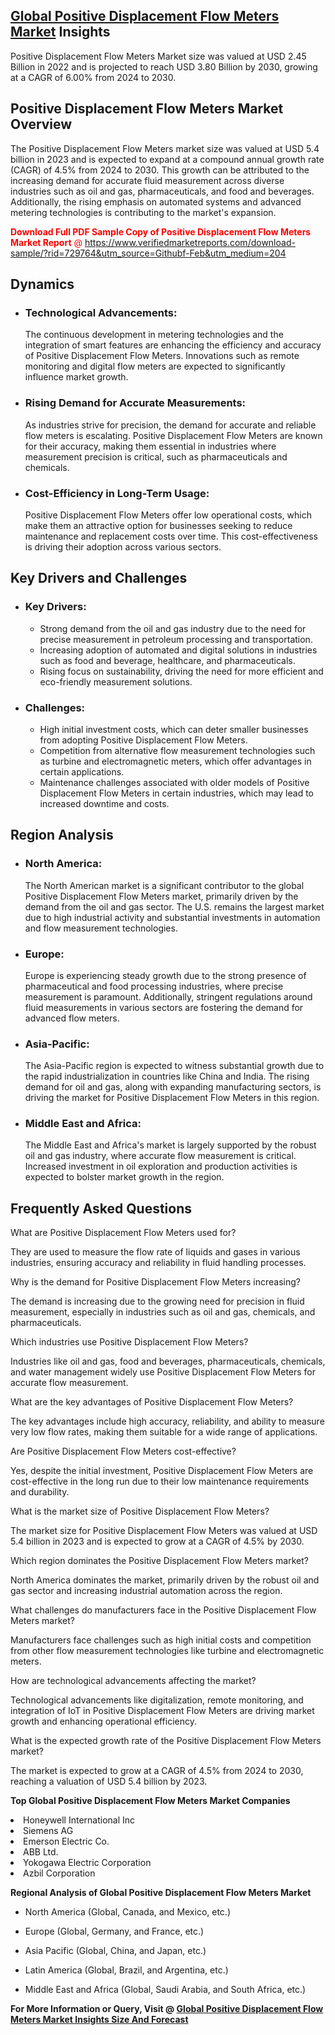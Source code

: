 <h2><a href="https://www.verifiedmarketreports.com/download-sample/?rid=729764&amp;utm_source=Githubf&amp;utm_medium=204" target="_blank">Global Positive Displacement Flow Meters Market</a> Insights</h2><p>Positive Displacement Flow Meters Market size was valued at USD 2.45 Billion in 2022 and is projected to reach USD 3.80 Billion by 2030, growing at a CAGR of 6.00% from 2024 to 2030.</p><p> <h2>Positive Displacement Flow Meters Market Overview</h2> <p>The Positive Displacement Flow Meters market size was valued at USD 5.4 billion in 2023 and is expected to expand at a compound annual growth rate (CAGR) of 4.5% from 2024 to 2030. This growth can be attributed to the increasing demand for accurate fluid measurement across diverse industries such as oil and gas, pharmaceuticals, and food and beverages. Additionally, the rising emphasis on automated systems and advanced metering technologies is contributing to the market's expansion.</p> <p><p><span class=""><span style="color: #ff0000;"><strong>Download Full PDF Sample Copy of Positive Displacement Flow Meters Market Report</strong> @ </span><a href="https://www.verifiedmarketreports.com/download-sample/?rid=729764&amp;utm_source=Githubf-Feb&amp;utm_medium=204" target="_blank">https://www.verifiedmarketreports.com/download-sample/?rid=729764&amp;utm_source=Githubf-Feb&amp;utm_medium=204</a></span></p></p> <h2>Dynamics</h2> <ul> <li><h3>Technological Advancements:</h3> The continuous development in metering technologies and the integration of smart features are enhancing the efficiency and accuracy of Positive Displacement Flow Meters. Innovations such as remote monitoring and digital flow meters are expected to significantly influence market growth.</li> <li><h3>Rising Demand for Accurate Measurements:</h3> As industries strive for precision, the demand for accurate and reliable flow meters is escalating. Positive Displacement Flow Meters are known for their accuracy, making them essential in industries where measurement precision is critical, such as pharmaceuticals and chemicals.</li> <li><h3>Cost-Efficiency in Long-Term Usage:</h3> Positive Displacement Flow Meters offer low operational costs, which make them an attractive option for businesses seeking to reduce maintenance and replacement costs over time. This cost-effectiveness is driving their adoption across various sectors.</li> </ul> <h2>Key Drivers and Challenges</h2> <ul> <li><h3>Key Drivers:</h3> <ul> <li>Strong demand from the oil and gas industry due to the need for precise measurement in petroleum processing and transportation.</li> <li>Increasing adoption of automated and digital solutions in industries such as food and beverage, healthcare, and pharmaceuticals.</li> <li>Rising focus on sustainability, driving the need for more efficient and eco-friendly measurement solutions.</li> </ul> </li> <li><h3>Challenges:</h3> <ul> <li>High initial investment costs, which can deter smaller businesses from adopting Positive Displacement Flow Meters.</li> <li>Competition from alternative flow measurement technologies such as turbine and electromagnetic meters, which offer advantages in certain applications.</li> <li>Maintenance challenges associated with older models of Positive Displacement Flow Meters in certain industries, which may lead to increased downtime and costs.</li> </ul> </li> </ul> <h2>Region Analysis</h2> <ul> <li><h3>North America:</h3> The North American market is a significant contributor to the global Positive Displacement Flow Meters market, primarily driven by the demand from the oil and gas sector. The U.S. remains the largest market due to high industrial activity and substantial investments in automation and flow measurement technologies.</li> <li><h3>Europe:</h3> Europe is experiencing steady growth due to the strong presence of pharmaceutical and food processing industries, where precise measurement is paramount. Additionally, stringent regulations around fluid measurements in various sectors are fostering the demand for advanced flow meters.</li> <li><h3>Asia-Pacific:</h3> The Asia-Pacific region is expected to witness substantial growth due to the rapid industrialization in countries like China and India. The rising demand for oil and gas, along with expanding manufacturing sectors, is driving the market for Positive Displacement Flow Meters in this region.</li> <li><h3>Middle East and Africa:</h3> The Middle East and Africa's market is largely supported by the robust oil and gas industry, where accurate flow measurement is critical. Increased investment in oil exploration and production activities is expected to bolster market growth in the region.</li> </ul> <h2>Frequently Asked Questions</h2> <p>What are Positive Displacement Flow Meters used for?</p> <p>They are used to measure the flow rate of liquids and gases in various industries, ensuring accuracy and reliability in fluid handling processes.</p> <p>Why is the demand for Positive Displacement Flow Meters increasing?</p> <p>The demand is increasing due to the growing need for precision in fluid measurement, especially in industries such as oil and gas, chemicals, and pharmaceuticals.</p> <p>Which industries use Positive Displacement Flow Meters?</p> <p>Industries like oil and gas, food and beverages, pharmaceuticals, chemicals, and water management widely use Positive Displacement Flow Meters for accurate flow measurement.</p> <p>What are the key advantages of Positive Displacement Flow Meters?</p> <p>The key advantages include high accuracy, reliability, and ability to measure very low flow rates, making them suitable for a wide range of applications.</p> <p>Are Positive Displacement Flow Meters cost-effective?</p> <p>Yes, despite the initial investment, Positive Displacement Flow Meters are cost-effective in the long run due to their low maintenance requirements and durability.</p> <p>What is the market size of Positive Displacement Flow Meters?</p> <p>The market size for Positive Displacement Flow Meters was valued at USD 5.4 billion in 2023 and is expected to grow at a CAGR of 4.5% by 2030.</p> <p>Which region dominates the Positive Displacement Flow Meters market?</p> <p>North America dominates the market, primarily driven by the robust oil and gas sector and increasing industrial automation across the region.</p> <p>What challenges do manufacturers face in the Positive Displacement Flow Meters market?</p> <p>Manufacturers face challenges such as high initial costs and competition from other flow measurement technologies like turbine and electromagnetic meters.</p> <p>How are technological advancements affecting the market?</p> <p>Technological advancements like digitalization, remote monitoring, and integration of IoT in Positive Displacement Flow Meters are driving market growth and enhancing operational efficiency.</p> <p>What is the expected growth rate of the Positive Displacement Flow Meters market?</p> <p>The market is expected to grow at a CAGR of 4.5% from 2024 to 2030, reaching a valuation of USD 5.4 billion by 2023.</p> </p><p><strong>Top Global Positive Displacement Flow Meters Market Companies</strong></p><div data-test-id=""><p><li>Honeywell International Inc</li><li> Siemens AG</li><li> Emerson Electric Co.</li><li> ABB Ltd.</li><li> Yokogawa Electric Corporation</li><li> Azbil Corporation</li></p><div><strong>Regional Analysis of&nbsp;Global Positive Displacement Flow Meters Market</strong></div><ul><li dir="ltr"><p dir="ltr">North America&nbsp;(Global, Canada, and Mexico, etc.)</p></li><li dir="ltr"><p dir="ltr">Europe (Global, Germany, and France, etc.)</p></li><li dir="ltr"><p dir="ltr">Asia Pacific&nbsp;(Global, China, and Japan, etc.)</p></li><li dir="ltr"><p dir="ltr">Latin America&nbsp;(Global, Brazil, and Argentina, etc.)</p></li><li dir="ltr">Middle East and Africa&nbsp;(Global, Saudi Arabia, and South Africa, etc.)</li></ul><p><strong>For More Information or Query, Visit @&nbsp;</strong><strong><a href="https://www.verifiedmarketreports.com/product/positive-displacement-flow-meters-market/?utm_source=Githubf&amp;utm_medium=204" target="_blank">Global Positive Displacement Flow Meters Market Insights Size And Forecast</a></strong></p></div>

